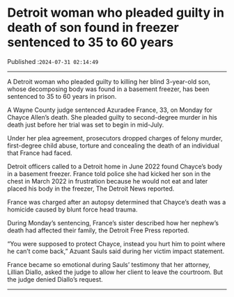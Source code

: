 # Detroit woman who pleaded guilty in death of son found in freezer sentenced to 35 to 60 years

Published :`2024-07-31 02:14:49`

---

A Detroit woman who pleaded guilty to killing her blind 3-year-old son, whose decomposing body was found in a basement freezer, has been sentenced to 35 to 60 years in prison.

A Wayne County judge sentenced Azuradee France, 33, on Monday for Chayce Allen’s death. She pleaded guilty to second-degree murder in his death just before her trial was set to begin in mid-July.

Under her plea agreement, prosecutors dropped charges of felony murder, first-degree child abuse, torture and concealing the death of an individual that France had faced.

Detroit officers called to a Detroit home in June 2022 found Chayce’s body in a basement freezer. France told police she had kicked her son in the chest in March 2022 in frustration because he would not eat and later placed his body in the freezer, The Detroit News reported.

France was charged after an autopsy determined that Chayce’s death was a homicide caused by blunt force head trauma.

During Monday’s sentencing, France’s sister described how her nephew’s death had affected their family, the Detroit Free Press reported.

“You were supposed to protect Chayce, instead you hurt him to point where he can’t come back,” Azuant Sauls said during her victim impact statement.

France became so emotional during Sauls’ testimony that her attorney, Lillian Diallo, asked the judge to allow her client to leave the courtroom. But the judge denied Diallo’s request.

---


